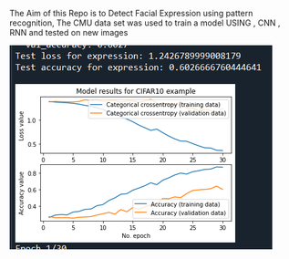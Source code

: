 The Aim of this Repo is to Detect Facial Expression using pattern recognition, The CMU data set was used to train a model USING , CNN , RNN  and tested on new images



![Alt text](accuracy.png)

